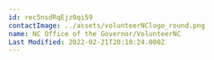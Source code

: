 ```yaml
---
id: rec5nsdRqEjz0qi59
contactImage: ../assets/volunteerNClogo_round.png
name: NC Office of the Governor/VolunteerNC
Last Modified: 2022-02-21T20:10:24.000Z
---
```


